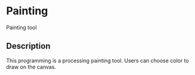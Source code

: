 # Painting
Painting tool

**Description**
-----------

This programming is a processing painting tool. Users can choose color to draw on the canvas.


